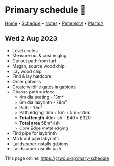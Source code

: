 # Primary schedule 📆

[Home](https://grwd.uk/primary) • [Schedule](https://grwd.uk/primary/schedule) • [Notes](https://grwd.uk/primary/notes) • [Pinterest↗](https://pinterest.co.uk/NatureWorksGarden/primary) • [Plants↗](https://bit.ly/primary-plants)

## Wed 2 Aug 2023

* Level circles
* Measure out & cost edging
* Cut out path from turf
* Megan, source wood chip
* Lay wood chip
* Find & lay hardcore
* Order gabions
* Create wildlife gates in gabions
* Choose path surface 
  * 4m dia seating - 13m²
  * 6m dia labyrinth - 28m²
  * Path - 17m²
  * Path edging 16m + 8m + 5m = 29m
  * **Total length** 40m-ish - £40 = £320
  * **Total area** 58m²-ish
  * [Core Edge](https://www.avsfencing.co.uk/core-edge-flexible-steel-edging-5m-pack/) metal edging
* Find pipe for laybrinth
* Mark out pipe labyrinth
* Landscaper installs gabions
* Landscaper installs path

This page online: <https://grwd.uk/primary-schedule>
